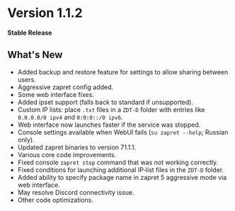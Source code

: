 # Version 1.1.2  
**Stable Release**

## What's New
- Added backup and restore feature for settings to allow sharing between users.  
- Aggressive zapret config added.  
- Some web interface fixes.  
- Added ipset support (falls back to standard if unsupported).  
- Custom IP lists: place `.txt` files in a `ZDT-D` folder with entries like `0.0.0.0/0 ipv4` and `0:0:0::/0 ipv6`.  
- Web interface now launches faster if the service was stopped.  
- Console settings available when WebUI fails (`su zapret --help`; Russian only).  
- Updated zapret binaries to version 71.1.1.  
- Various core code improvements.  
- Fixed console `zapret stop` command that was not working correctly.  
- Fixed conditions for launching additional IP‑list files in the `ZDT-D` folder.  
- Added ability to specify package name in zapret 5 aggressive mode via web interface.  
- May resolve Discord connectivity issue.  
- Other code optimizations.
